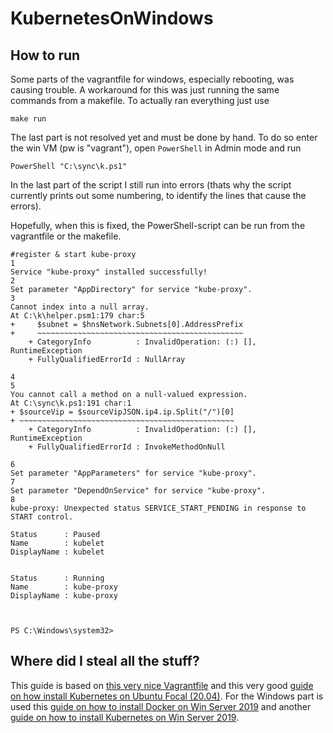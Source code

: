 # KubernetesOnWindows
## How to run
Some parts of the vagrantfile for windows, especially rebooting, was causing trouble. A workaround for this was just running the same commands from a makefile.
To actually ran everything just use
```
make run
```
The last part is not resolved yet and must be done by hand. To do so enter the win VM (pw is "vagrant"), open `PowerShell` in Admin mode and run 
```
PowerShell "C:\sync\k.ps1"
```
In the last part of the script I still run into errors (thats why the script currently prints out some numbering, to identify the lines that cause the errors).

Hopefully, when this is fixed, the PowerShell-script can be run from the vagrantfile or the makefile.

```
#register & start kube-proxy
1
Service "kube-proxy" installed successfully!
2
Set parameter "AppDirectory" for service "kube-proxy".
3
Cannot index into a null array.
At C:\k\helper.psm1:179 char:5
+     $subnet = $hnsNetwork.Subnets[0].AddressPrefix
+     ~~~~~~~~~~~~~~~~~~~~~~~~~~~~~~~~~~~~~~~~~~~~~~
    + CategoryInfo          : InvalidOperation: (:) [], RuntimeException
    + FullyQualifiedErrorId : NullArray

4
5
You cannot call a method on a null-valued expression.
At C:\sync\k.ps1:191 char:1
+ $sourceVip = $sourceVipJSON.ip4.ip.Split("/")[0]
+ ~~~~~~~~~~~~~~~~~~~~~~~~~~~~~~~~~~~~~~~~~~~~~~~~
    + CategoryInfo          : InvalidOperation: (:) [], RuntimeException
    + FullyQualifiedErrorId : InvokeMethodOnNull

6
Set parameter "AppParameters" for service "kube-proxy".
7
Set parameter "DependOnService" for service "kube-proxy".
8
kube-proxy: Unexpected status SERVICE_START_PENDING in response to START control.

Status      : Paused
Name        : kubelet
DisplayName : kubelet


Status      : Running
Name        : kube-proxy
DisplayName : kube-proxy



PS C:\Windows\system32>
```

## Where did I steal all the stuff?
This guide is based on [this very nice Vagrantfile](https://gist.github.com/danielepolencic/ef4ddb763fd9a18bf2f1eaaa2e337544) and this very good [guide on how install Kubernetes on Ubuntu Focal (20.04)](https://github.com/mialeevs/kubernetes_installation). 
For the Windows part is used this [guide on how to install Docker on Win Server 2019](https://www.hostafrica.co.za/blog/new-technologies/how-to-install-docker-on-linux-and-windows/#win) and another [guide on how to install Kubernetes on Win Server 2019](https://www.hostafrica.co.za/blog/new-technologies/install-kubernetes-cluster-windows-server-worker-nodes/).
